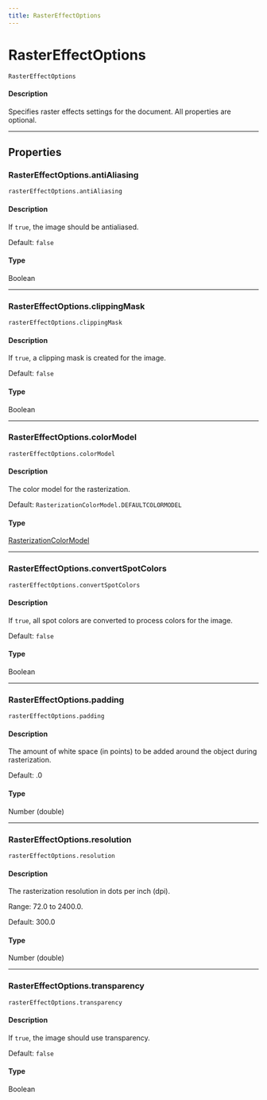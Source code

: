 ```yaml
---
title: RasterEffectOptions
---
```

# RasterEffectOptions

`RasterEffectOptions`

#### Description

Specifies raster effects settings for the document. All properties are optional.

---

## Properties

### RasterEffectOptions.antiAliasing

`rasterEffectOptions.antiAliasing`

#### Description

If `true`, the image should be antialiased.

Default: `false`

#### Type

Boolean

---

### RasterEffectOptions.clippingMask

`rasterEffectOptions.clippingMask`

#### Description

If `true`, a clipping mask is created for the image.

Default: `false`

#### Type

Boolean

---

### RasterEffectOptions.colorModel

`rasterEffectOptions.colorModel`

#### Description

The color model for the rasterization.

Default: `RasterizationColorModel.DEFAULTCOLORMODEL`

#### Type

[RasterizationColorModel](../scripting-constants#rasterizationcolormodel)

---

### RasterEffectOptions.convertSpotColors

`rasterEffectOptions.convertSpotColors`

#### Description

If `true`, all spot colors are converted to process colors for the image.

Default: `false`

#### Type

Boolean

---

### RasterEffectOptions.padding

`rasterEffectOptions.padding`

#### Description

The amount of white space (in points) to be added around the object during rasterization.

Default: .0

#### Type

Number (double)

---

### RasterEffectOptions.resolution

`rasterEffectOptions.resolution`

#### Description

The rasterization resolution in dots per inch (dpi).

Range: 72.0 to 2400.0.

Default: 300.0

#### Type

Number (double)

---

### RasterEffectOptions.transparency

`rasterEffectOptions.transparency`

#### Description

If `true`, the image should use transparency.

Default: `false`

#### Type

Boolean
